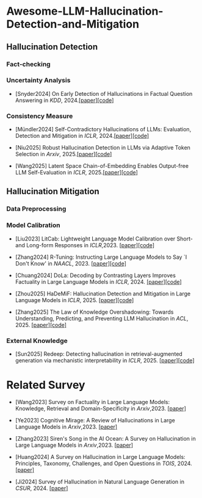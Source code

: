 # Awesome-LLM-Hallucination-Detection-and-Mitigation




## Hallucination Detection 

### Fact-checking 

### Uncertainty Analysis 

- [Snyder2024] On Early Detection of Hallucinations in Factual Question Answering in *KDD*, 2024.[\[paper\]](https://arxiv.org/pdf/2312.14183)[\[code\]](https://github.com/amazon-science/llm-hallucinations-factual-qa) 

### Consistency Measure 


- [Mündler2024] Self-Contradictory Hallucinations of LLMs: Evaluation, Detection and Mitigation in *ICLR*, 2024.[\[paper\]](https://arxiv.org/pdf/2305.15852)[\[code\]](https://chatprotect.ai/) 

- [Niu2025] Robust Hallucination Detection in LLMs via Adaptive Token Selection in *Arxiv*, 2025.[\[paper\]](https://arxiv.org/abs/2504.07863)[\[code\]]()

- [Wang2025]  Latent Space Chain-of-Embedding Enables Output-free LLM Self-Evaluation in *ICLR*, 2025.[\[paper\]](https://arxiv.org/abs/2410.13640)[\[code\]](https://github.com/Alsace08/Chain-of-Embedding) 

## Hallucination Mitigation 


### Data Preprocessing 





### Model Calibration 

- [Liu2023] LitCab: Lightweight Language Model Calibration over Short- and Long-form Responses in *ICLR*,2023.  [\[paper\]](https://arxiv.org/abs/2310.19208)[\[code\]](https://github.com/launchnlp/LitCab)

- [Zhang2024] R-Tuning: Instructing Large Language Models to Say `I Don't Know' in *NAACL*,  2023.  [\[paper\]](https://arxiv.org/abs/2311.09677)[\[code\]](https://github.com/shizhediao/R-Tuning)

- [Chuang2024] DoLa: Decoding by Contrasting Layers Improves Factuality in Large Language Models in *ICLR*, 2024. [\[paper\]](https://arxiv.org/abs/2309.03883)[\[code\]](https://github.com/voidism/DoLa)

- [Zhou2025] HaDeMiF: Hallucination Detection and Mitigation in Large Language Models in *ICLR*, 2025. [\[paper\]](https://openreview.net/pdf?id=VwOYxPScxB)[\[code\]]()

- [Zhang2025] The Law of Knowledge Overshadowing: Towards Understanding, Predicting, and Preventing LLM Hallucination in *ACL*, 2025. [\[paper\]](https://arxiv.org/abs/2502.16143)[\[code\]]()


### External Knowledge 

- [Sun2025] Redeep: Detecting hallucination in retrieval-augmented generation via mechanistic interpretability  in *ICLR*, 2025. [\[paper\]](https://arxiv.org/pdf/2410.11414)[\[code\]](https://github.com/Jeryi-Sun/ReDEeP-ICLR)







# Related Survey 

- [Wang2023] Survey on Factuality in Large Language Models: Knowledge, Retrieval and Domain-Specificity in *Arxiv*,2023. [\[paper\]](https://arxiv.org/abs/2310.07521) 
  
- [Ye2023] Cognitive Mirage: A Review of Hallucinations in Large Language Models  in *Arxiv*,2023. [\[paper\]](https://arxiv.org/abs/2309.06794v1) 
  
- [Zhang2023] Siren's Song in the AI Ocean: A Survey on Hallucination in Large Language Models in *Arxiv*,2023. [\[paper\]](https://arxiv.org/abs/2309.01219)

- [Huang2024] A Survey on Hallucination in Large Language Models: Principles, Taxonomy, Challenges, and Open Questions in *TOIS*, 2024. [\[paper\]](https://arxiv.org/pdf/2410.11414)

- [Ji2024] Survey of Hallucination in Natural Language Generation in *CSUR*, 2024.  [\[paper\]](https://arxiv.org/abs/2202.03629)




